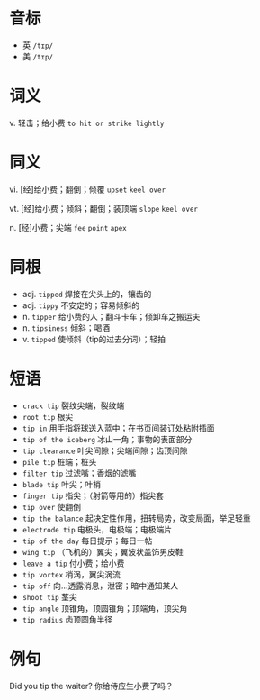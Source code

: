 # 音标

- 英 `/tɪp/`
- 美 `/tɪp/`

# 词义

v. 轻击；给小费
`to hit or strike lightly`

# 同义

vi. [经]给小费；翻倒；倾覆
`upset` `keel over`

vt. [经]给小费；倾斜；翻倒；装顶端
`slope` `keel over`

n. [经]小费；尖端
`fee` `point` `apex`

# 同根

- adj. `tipped` 焊接在尖头上的，镶齿的
- adj. `tippy` 不安定的；容易倾斜的
- n. `tipper` 给小费的人；翻斗卡车；倾卸车之搬运夫
- n. `tipsiness` 倾斜；喝酒
- v. `tipped` 使倾斜（tip的过去分词）；轻拍

# 短语

- `crack tip` 裂纹尖端，裂纹端
- `root tip` 根尖
- `tip in` 用手指将球送入蓝中；在书页间装订处粘附插面
- `tip of the iceberg` 冰山一角；事物的表面部分
- `tip clearance` 叶尖间隙；尖端间隙；齿顶间隙
- `pile tip` 桩端；桩头
- `filter tip` 过滤嘴；香烟的滤嘴
- `blade tip` 叶尖；叶梢
- `finger tip` 指尖；（射箭等用的）指尖套
- `tip over` 使翻倒
- `tip the balance` 起决定性作用，扭转局势，改变局面，举足轻重
- `electrode tip` 电极头，电极端；电极端片
- `tip of the day` 每日提示；每日一帖
- `wing tip` （飞机的）翼尖；翼波状盖饰男皮鞋
- `leave a tip` 付小费；给小费
- `tip vortex` 梢涡，翼尖涡流
- `tip off` 向…透露消息，泄密；暗中通知某人
- `shoot tip` 茎尖
- `tip angle` 顶锥角，顶圆锥角；顶端角，顶尖角
- `tip radius` 齿顶圆角半径

# 例句

Did you tip the waiter?
你给侍应生小费了吗？


